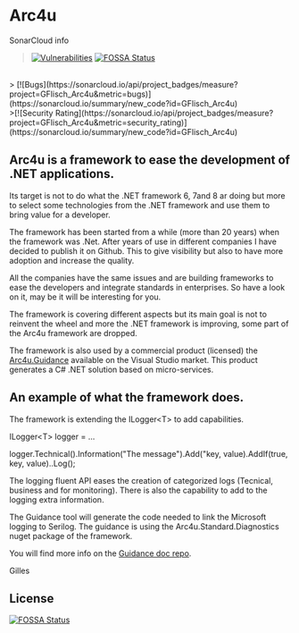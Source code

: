 # Arc4u

SonarCloud info </br>

> [![Vulnerabilities](https://sonarcloud.io/api/project_badges/measure?project=GFlisch_Arc4u&metric=vulnerabilities)](https://sonarcloud.io/summary/new_code?id=GFlisch_Arc4u) [![FOSSA Status](https://app.fossa.com/api/projects/git%2Bgithub.com%2Fmichaeldorner%2FArc4u.svg?type=shield)](https://app.fossa.com/projects/git%2Bgithub.com%2Fmichaeldorner%2FArc4u?ref=badge_shield)
</br>
> [![Bugs](https://sonarcloud.io/api/project_badges/measure?project=GFlisch_Arc4u&metric=bugs)](https://sonarcloud.io/summary/new_code?id=GFlisch_Arc4u) </br>
>[![Security Rating](https://sonarcloud.io/api/project_badges/measure?project=GFlisch_Arc4u&metric=security_rating)](https://sonarcloud.io/summary/new_code?id=GFlisch_Arc4u)


## Arc4u is a framework to ease the development of .NET applications. 
  
Its target is not to do what the .NET framework 6, 7and 8 ar doing but more to select some technologies from the .NET framework and use them to bring value for a developer.
  
The framework has been started from a while (more than 20 years) when the framework was .Net. 
After years of use in different companies I have decided to publish it on Github. This to give visibility but also to have more adoption and increase the quality.

All the companies have the same issues and are building frameworks to ease the developers and integrate standards in enterprises. So have a look on it, may be it will be interesting for you.  

The framework is covering different aspects but its main goal is not to reinvent the wheel and more the .NET framework is improving, some part of the Arc4u framework are dropped.  

The framework is also used by a commercial product (licensed) the [Arc4u.Guidance](https://github.com/gflisch/arc4u.guidance.doc) available on the Visual Studio market. This product generates a C# .NET solution based on micro-services.  

## An example of what the framework does.

The framework is extending the ILogger\<T\> to add capabilities.

ILogger\<T> logger = ...

logger.Technical().Information("The message").Add("key, value).AddIf(true, key, value)..Log();

The logging fluent API eases the creation of categorized logs (Tecnical, business and for monitoring).
There is also the capability to add to the logging extra information.

The Guidance tool will generate the code needed to link the Microsoft logging to Serilog. The guidance is using the Arc4u.Standard.Diagnostics nuget package of the framework.

You will find more info on the [Guidance doc repo](https://github.com/gflisch/arc4u.guidance.doc).

Gilles



## License
[![FOSSA Status](https://app.fossa.com/api/projects/git%2Bgithub.com%2Fmichaeldorner%2FArc4u.svg?type=large)](https://app.fossa.com/projects/git%2Bgithub.com%2Fmichaeldorner%2FArc4u?ref=badge_large)